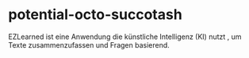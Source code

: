 # potential-octo-succotash
 EZLearned ist eine Anwendung die künstliche Intelligenz (KI) nutzt , um Texte zusammenzufassen und Fragen basierend.
